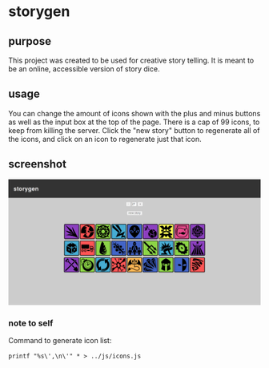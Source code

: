 # storygen

## purpose
This project was created to be used for creative story telling. It is meant to 
be an online, accessible version of story dice.

## usage
You can change the amount of icons shown with the plus and minus buttons as 
well as the input box at the top of the page. There is a cap of 99 icons, to 
keep from killing the server. Click the "new story" button to regenerate all of
the icons, and click on an icon to regenerate just that icon.

## screenshot
![screenshot](screenshot.png) 

### note to self
Command to generate icon list:
```
printf "%s\',\n\'" * > ../js/icons.js 
```
